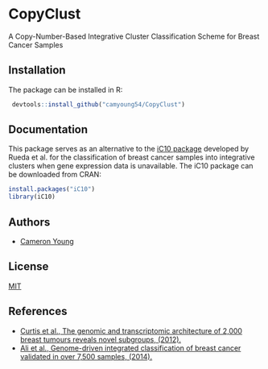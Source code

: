 # CopyClust

A Copy-Number-Based Integrative Cluster Classification Scheme for Breast Cancer Samples

## Installation

The package can be installed in R:

```r
 devtools::install_github("camyoung54/CopyClust")
```
    
## Documentation

This package serves as an alternative to the [iC10 package]() developed by Rueda et al. for the classification of breast cancer samples into integrative clusters when gene expression data is unavailable. The iC10 package can be downloaded from CRAN:

```R
install.packages("iC10")
library(iC10)
```


## Authors

- [Cameron Young](https://www.github.com/camyoung54)


## License

[MIT](https://choosealicense.com/licenses/mit/)


## References

 - [Curtis et al., The genomic and transcriptomic architecture of 2,000 breast tumours reveals novel subgroups, (2012).](https://www.nature.com/articles/nature10983)
 - [Ali et al., Genome-driven integrated classification of breast cancer validated in over 7,500 samples, (2014).](https://link.springer.com/article/10.1186/s13059-014-0431-1)

